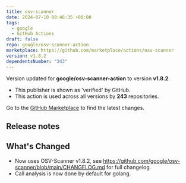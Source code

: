 ```yaml
---
title: osv-scanner
date: 2024-07-10 08:46:35 +00:00
tags:
  - google
  - GitHub Actions
draft: false
repo: google/osv-scanner-action
marketplace: https://github.com/marketplace/actions/osv-scanner
version: v1.8.2
dependentsNumber: "243"
---
```



Version updated for **google/osv-scanner-action** to version **v1.8.2**.
- This publisher is shown as 'verified' by GitHub.
- This action is used across all versions by **243** repositories.

Go to the [GitHub Marketplace](https://github.com/marketplace/actions/osv-scanner) to find the latest changes.

## Release notes

## What's Changed

- Now uses OSV-Scanner v1.8.2, see https://github.com/google/osv-scanner/blob/main/CHANGELOG.md for full changelog.
- Call analysis is now done by default for golang.
